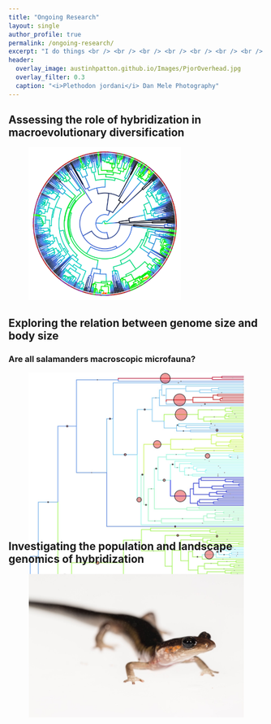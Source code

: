 ```yaml
---
title: "Ongoing Research"
layout: single
author_profile: true
permalink: /ongoing-research/
excerpt: "I do things <br /> <br /> <br /> <br /> <br /> <br /> <br /> <br />"
header:
  overlay_image: austinhpatton.github.io/Images/PjorOverhead.jpg
  overlay_filter: 0.3
  caption: "<i>Plethodon jordani</i> Dan Mele Photography"
---
```

<h2>Assessing the role of hybridization in macroevolutionary diversification</h2>
<figure style="width: 300px">
<img src="/Images/HybDivers_Image.jpg" class="inline">
</figure>

<h2>Exploring the relation between genome size and body size</h2>
<h3>Are all salamanders macroscopic microfauna?</h3>
<figure style="height: 300px">
<img src="/Images/GenomeBodySize_Image.jpg" class="inline">
</figure>

<h2>Investigating the population and landscape genomics of hybridization</h2>
<figure style="height: 300px">
<img src="/Images/CompLangGenomics_Image.jpg" class="inline">
</figure>
